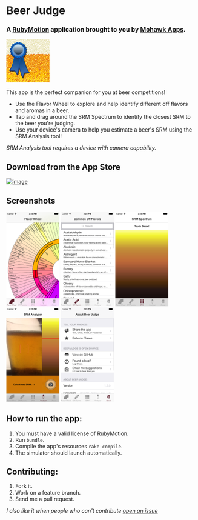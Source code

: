 # Beer Judge
### A [RubyMotion](http://www.rubymotion.com/) application brought to you by [Mohawk Apps](http://www.mohawkapps.com/).

![App Icon](resources/Icon@2x.png)

This app is the perfect companion for you at beer competitions! 

* Use the Flavor Wheel to explore and help identify different off flavors and aromas in a beer.
* Tap and drag around the SRM Spectrum to identify the closest SRM to the beer you're judging. 
* Use your device's camera to help you estimate a beer's SRM using the SRM Analysis tool! 

*SRM Analysis tool requires a device with camera capability.*

## Download from the App Store

[![image](http://ax.phobos.apple.com.edgesuite.net/images/web/linkmaker/badge_appstore-lrg.gif)](https://itunes.apple.com/us/app/beer-judge/id666120064?mt=8&uo=4&at=10l4yY&ct=github)

## Screenshots

<a href="_marketing/screenshots/1.2.0/iPhone4/1.png"><img src="_marketing/screenshots/1.2.0/iPhone4/1.png" alt="Screenshot" width="140" /></a> <a href="_marketing/screenshots/1.2.0/iPhone4/2.png"><img src="_marketing/screenshots/1.2.0/iPhone4/2.png" alt="Screenshot" width="140" /></a> <a href="_marketing/screenshots/1.2.0/iPhone4/3.png"><img src="_marketing/screenshots/1.2.0/iPhone4/3.png" alt="Screenshot" width="140" /></a> <a href="_marketing/screenshots/1.2.0/iPhone4/4.png"><img src="_marketing/screenshots/1.2.0/iPhone4/4.png" alt="Screenshot" width="140"  /></a> <a href="_marketing/screenshots/1.2.0/iPhone4/5.png"><img src="_marketing/screenshots/1.2.0/iPhone4/5.png" alt="Screenshot" width="140" /></a>

## How to run the app:

1. You must have a valid license of RubyMotion.
2. Run `bundle`.
3. Compile the app's resources `rake compile`.
4. The simulator should launch automatically.

## Contributing:

1. Fork it.
2. Work on a feature branch.
3. Send me a pull request.

*I also like it when people who can't contribute [open an issue](https://github.com/markrickert/BeerJudge/issues)*
